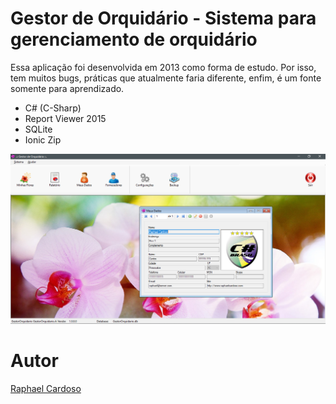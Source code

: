 # Gestor de Orquidário - Sistema para gerenciamento de orquidário

Essa aplicação foi desenvolvida em 2013 como forma de estudo. Por isso, tem muitos bugs, práticas que atualmente faria diferente, enfim, é um fonte somente para aprendizado.

- C# (C-Sharp)
- Report Viewer 2015
- SQLite
- Ionic Zip

![](screenshots/main.png)

# Autor

[Raphael Cardoso](https://www.raphaelcardoso.com.br)

